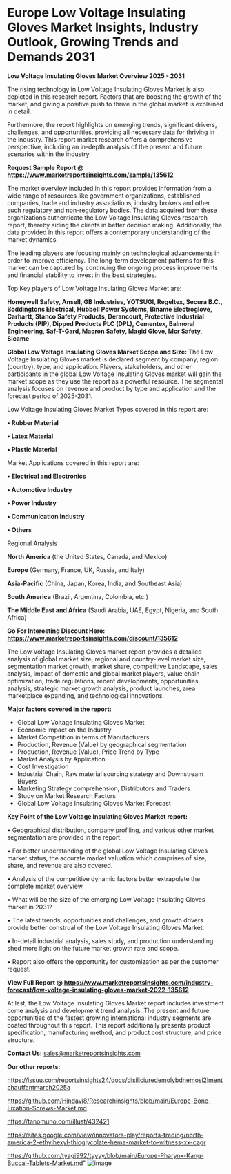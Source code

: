 # Europe Low Voltage Insulating Gloves Market Insights, Industry Outlook, Growing Trends and Demands 2031

<Strong> Low Voltage Insulating Gloves Market Overview 2025 - 2031</strong>

The rising technology in Low Voltage Insulating Gloves Market is also depicted in this research report. Factors that are boosting the growth of the market, and giving a positive push to thrive in the global market is explained in detail.

Furthermore, the report highlights on emerging trends, significant drivers, challenges, and opportunities, providing all necessary data for thriving in the industry. This report market research offers a comprehensive perspective, including an in-depth analysis of the present and future scenarios within the industry.

<strong>Request Sample Report @ <a href=https://www.marketreportsinsights.com/sample/135612>https://www.marketreportsinsights.com/sample/135612</a></strong>

The market overview included in this report provides information from a wide range of resources like government organizations, established companies, trade and industry associations, industry brokers and other such regulatory and non-regulatory bodies. The data acquired from these organizations authenticate the Low Voltage Insulating Gloves research report, thereby aiding the clients in better decision making. Additionally, the data provided in this report offers a contemporary understanding of the market dynamics.

The leading players are focusing mainly on technological advancements in order to improve efficiency. The long-term development patterns for this market can be captured by continuing the ongoing process improvements and financial stability to invest in the best strategies.

Top Key players of Low Voltage Insulating Gloves Market are:

<strong>Honeywell Safety, Ansell, GB Industries, YOTSUGI, Regeltex, Secura B.C., Boddingtons Electrical, Hubbell Power Systems, Biname Electroglove, Carhartt, Stanco Safety Products, Derancourt, Protective Industrial Products (PIP), Dipped Products PLC (DPL), Cementex, Balmoral Engineering, Saf-T-Gard, Macron Safety, Magid Glove, Mcr Safety, Sicame</strong>

<strong><b>Global Low Voltage Insulating Gloves Market Scope and Size:</b></strong>
The Low Voltage Insulating Gloves market is declared segment by company, region (country), type, and application. Players, stakeholders, and other participants in the global Low Voltage Insulating Gloves market will gain the market scope as they use the report as a powerful resource. The segmental analysis focuses on revenue and product by type and application and the forecast period of 2025-2031.

Low Voltage Insulating Gloves Market Types covered in this report are:

<strong>• Rubber Material

• Latex Material

• Plastic Material</strong>

Market Applications covered in this report are:

<strong>• Electrical and Electronics

• Automotive Industry

• Power Industry

• Communication Industry

• Others</strong> 

Regional Analysis

<strong>North America</strong> (the United States, Canada, and Mexico)

<strong>Europe</strong> (Germany, France, UK, Russia, and Italy)

<strong>Asia-Pacific</strong> (China, Japan, Korea, India, and Southeast Asia)

<strong>South America</strong> (Brazil, Argentina, Colombia, etc.)

<strong>The Middle East and Africa</strong> (Saudi Arabia, UAE, Egypt, Nigeria, and South Africa)

<strong>Go For Interesting Discount Here: <a href=https://www.marketreportsinsights.com/discount/135612>https://www.marketreportsinsights.com/discount/135612</a></strong>

The Low Voltage Insulating Gloves market report provides a detailed analysis of global market size, regional and country-level market size, segmentation market growth, market share, competitive Landscape, sales analysis, impact of domestic and global market players, value chain optimization, trade regulations, recent developments, opportunities analysis, strategic market growth analysis, product launches, area marketplace expanding, and technological innovations.

<strong><b>Major factors covered in the report:</b></strong>
<ul>
  <li>Global Low Voltage Insulating Gloves Market </li>
  <li>Economic Impact on the Industry</li>
  <li>Market Competition in terms of Manufacturers</li>
  <li>Production, Revenue (Value) by geographical segmentation</li>
  <li>Production, Revenue (Value), Price Trend by Type</li>
  <li>Market Analysis by Application</li>
  <li>Cost Investigation</li>
  <li>Industrial Chain, Raw material sourcing strategy and Downstream Buyers</li>
  <li>Marketing Strategy comprehension, Distributors and Traders</li>
  <li>Study on Market Research Factors</li>
  <li>Global Low Voltage Insulating Gloves Market Forecast</li>
</ul>

<strong><b>Key Point of the Low Voltage Insulating Gloves Market report:</b></strong>

• Geographical distribution, company profiling, and various other market segmentation are provided in the report.

• For better understanding of the global Low Voltage Insulating Gloves market status, the accurate market valuation which comprises of size, share, and revenue are also covered.

• Analysis of the competitive dynamic factors better extrapolate the complete market overview

• What will be the size of the emerging Low Voltage Insulating Gloves market in 2031?

• The latest trends, opportunities and challenges, and growth drivers provide better construal of the Low Voltage Insulating Gloves Market.

• In-detail industrial analysis, sales study, and production understanding shed more light on the future market growth rate and scope.

• Report also offers the opportunity for customization as per the customer request.

<strong><b>View Full Report @ <a href=https://www.marketreportsinsights.com/industry-forecast/low-voltage-insulating-gloves-market-2022-135612>https://www.marketreportsinsights.com/industry-forecast/low-voltage-insulating-gloves-market-2022-135612</a></b></strong>


At last, the Low Voltage Insulating Gloves Market report includes investment come analysis and development trend analysis. The present and future opportunities of the fastest growing international industry segments are coated throughout this report. This report additionally presents product specification, manufacturing method, and product cost structure, and price structure.

<strong>Contact Us:</strong>
sales@marketreportsinsights.com

<strong>Our other reports:</strong>

<a href=https://issuu.com/reportsinsights24/docs/disiliciuredemolybdnemosi2lmentchauffantmarch2025a>https://issuu.com/reportsinsights24/docs/disiliciuredemolybdnemosi2lmentchauffantmarch2025a</a>

<a href=https://github.com/Hindavi8/Researchinsights/blob/main/Europe-Bone-Fixation-Screws-Market.md>https://github.com/Hindavi8/Researchinsights/blob/main/Europe-Bone-Fixation-Screws-Market.md</a>

<a href=https://tanomuno.com/illust/432421>https://tanomuno.com/illust/432421</a>

<a href=https://sites.google.com/view/innovators-play/reports-treding/north-america-2-ethylhexyl-thioglycolate-hema-market-to-witness-xx-cagr>https://sites.google.com/view/innovators-play/reports-treding/north-america-2-ethylhexyl-thioglycolate-hema-market-to-witness-xx-cagr</a>

<a href=https://github.com/tyagi992/tyyyy/blob/main/Europe-Pharynx-Kang-Buccal-Tablets-Market.md>https://github.com/tyagi992/tyyyy/blob/main/Europe-Pharynx-Kang-Buccal-Tablets-Market.md</a>"
![image](https://github.com/user-attachments/assets/58e0e88b-033c-496e-a50c-63da0f0542ff)
